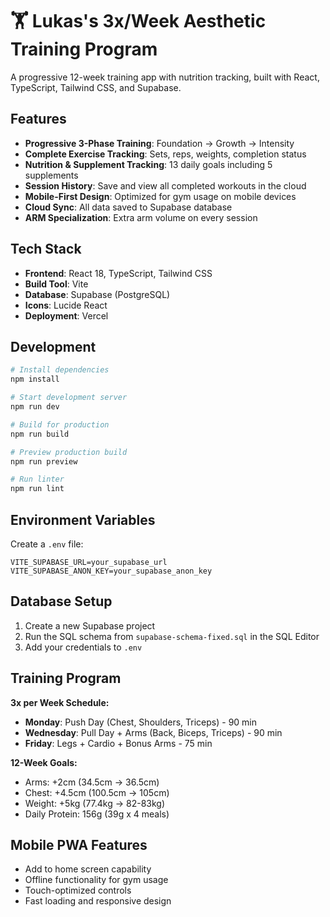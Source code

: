 # 🏋️ Lukas's 3x/Week Aesthetic Training Program

A progressive 12-week training app with nutrition tracking, built with React, TypeScript, Tailwind CSS, and Supabase.

## Features

- **Progressive 3-Phase Training**: Foundation → Growth → Intensity
- **Complete Exercise Tracking**: Sets, reps, weights, completion status
- **Nutrition & Supplement Tracking**: 13 daily goals including 5 supplements
- **Session History**: Save and view all completed workouts in the cloud
- **Mobile-First Design**: Optimized for gym usage on mobile devices
- **Cloud Sync**: All data saved to Supabase database
- **ARM Specialization**: Extra arm volume on every session

## Tech Stack

- **Frontend**: React 18, TypeScript, Tailwind CSS
- **Build Tool**: Vite
- **Database**: Supabase (PostgreSQL)
- **Icons**: Lucide React
- **Deployment**: Vercel

## Development

```bash
# Install dependencies
npm install

# Start development server
npm run dev

# Build for production
npm run build

# Preview production build
npm run preview

# Run linter
npm run lint
```

## Environment Variables

Create a `.env` file:

```
VITE_SUPABASE_URL=your_supabase_url
VITE_SUPABASE_ANON_KEY=your_supabase_anon_key
```

## Database Setup

1. Create a new Supabase project
2. Run the SQL schema from `supabase-schema-fixed.sql` in the SQL Editor
3. Add your credentials to `.env`

## Training Program

**3x per Week Schedule:**
- **Monday**: Push Day (Chest, Shoulders, Triceps) - 90 min
- **Wednesday**: Pull Day + Arms (Back, Biceps, Triceps) - 90 min
- **Friday**: Legs + Cardio + Bonus Arms - 75 min

**12-Week Goals:**
- Arms: +2cm (34.5cm → 36.5cm)
- Chest: +4.5cm (100.5cm → 105cm)
- Weight: +5kg (77.4kg → 82-83kg)
- Daily Protein: 156g (39g x 4 meals)

## Mobile PWA Features

- Add to home screen capability
- Offline functionality for gym usage
- Touch-optimized controls
- Fast loading and responsive design